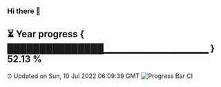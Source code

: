 ### Hi there 👋
⏳ Year progress { ███████████████▁▁▁▁▁▁▁▁▁▁▁▁▁▁▁ } 52.13 %
---
⏰ Updated on Sun, 10 Jul 2022 06:09:39 GMT
![Progress Bar CI](https://github.com/Moyi321/Moyi321/workflows/Progress%20Bar%20CI/badge.svg)
